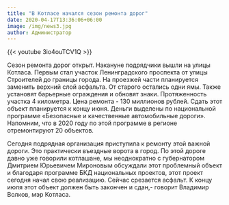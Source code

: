 ```yaml
---
title: "В Котласе начался сезон ремонта дорог"
date: 2020-04-17T13:36:06+06:00
image: /img/news3.jpg
author: Администратор
---
```

{{< youtube 3io4ouTCV1Q >}} 

Сезон ремонта дорог открыт. Накануне подрядчики вышли на улицы Котласа. Первым стал участок Ленинградского проспекта от улицы Строителей до границы города. На проезжей части планируется заменить верхний слой асфальта. От старого остались одни ямы. Также установят барьерные ограждения и обновят знаки. Протяженность участка 4 километра. Цена ремонта - 130 миллионов рублей. Сдать этот объект планируется к концу июня. Деньги выделены по национальной программе «Безопасные и качественные автомобильные дороги». Напомним, что в 2020 году по этой программе в регионе отремонтируют 20 объектов.

Сегодня подрядная организация приступила к ремонту этой важной дороги. Это практически въездные ворота в город. По этой дороге давно уже говорили котлашане, мы неоднократно с губернатором Дмитрием Юрьевичем Мироновым обсуждали этот проблемный объект и благодаря программе БКД национальных проектов, этот проект сегодня начал свою реализацию. Сейчас срезается асфальт. К концу июля этот объект должен быть закончен и сдан,- говорит Владимир Волков, мэр Котласа.